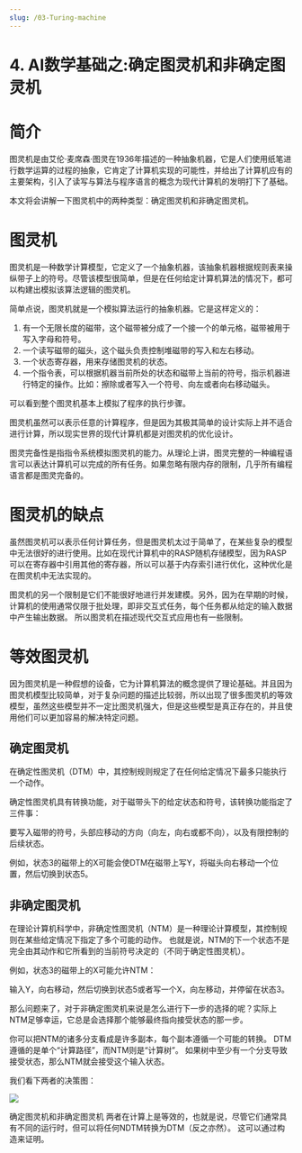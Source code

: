 ```yaml
---
slug: /03-Turing-machine
---
```


# 4. AI数学基础之:确定图灵机和非确定图灵机



# 简介

图灵机是由艾伦·麦席森·图灵在1936年描述的一种抽象机器，它是人们使用纸笔进行数学运算的过程的抽象，它肯定了计算机实现的可能性，并给出了计算机应有的主要架构，引入了读写与算法与程序语言的概念为现代计算机的发明打下了基础。

本文将会讲解一下图灵机中的两种类型：确定图灵机和非确定图灵机。

# 图灵机

图灵机是一种数学计算模型，它定义了一个抽象机器，该抽象机器根据规则表来操纵带子上的符号。尽管该模型很简单，但是在任何给定计算机算法的情况下，都可以构建出模拟该算法逻辑的图灵机。

简单点说，图灵机就是一个模拟算法运行的抽象机器。它是这样定义的：

1. 有一个无限长度的磁带，这个磁带被分成了一个接一个的单元格，磁带被用于写入字母和符号。
2. 一个读写磁带的磁头，这个磁头负责控制堆磁带的写入和左右移动。
3. 一个状态寄存器，用来存储图灵机的状态。
4. 一个指令表，可以根据机器当前所处的状态和磁带上当前的符号，指示机器进行特定的操作。比如：擦除或者写入一个符号、向左或者向右移动磁头。

可以看到整个图灵机基本上模拟了程序的执行步骤。

图灵机虽然可以表示任意的计算程序，但是因为其极其简单的设计实际上并不适合进行计算，所以现实世界的现代计算机都是对图灵机的优化设计。

图灵完备性是指指令系统模拟图灵机的能力。从理论上讲，图灵完整的一种编程语言可以表达计算机可以完成的所有任务。如果忽略有限内存的限制，几乎所有编程语言都是图灵完备的。

# 图灵机的缺点

虽然图灵机可以表示任何计算任务，但是图灵机太过于简单了，在某些复杂的模型中无法很好的进行使用。比如在现代计算机中的RASP随机存储模型，因为RASP可以在寄存器中引用其他的寄存器，所以可以基于内存索引进行优化，这种优化是在图灵机中无法实现的。

图灵机的另一个限制是它们不能很好地进行并发建模。另外，因为在早期的时候，计算机的使用通常仅限于批处理，即非交互式任务，每个任务都从给定的输入数据中产生输出数据。 所以图灵机在描述现代交互式应用也有一些限制。

# 等效图灵机

因为图灵机是一种假想的设备，它为计算机算法的概念提供了理论基础。并且因为图灵机模型比较简单，对于复杂问题的描述比较弱，所以出现了很多图灵机的等效模型，虽然这些模型并不一定比图灵机强大，但是这些模型是真正存在的，并且使用他们可以更加容易的解决特定问题。

## 确定图灵机

在确定性图灵机（DTM）中，其控制规则规定了在任何给定情况下最多只能执行一个动作。

确定性图灵机具有转换功能，对于磁带头下的给定状态和符号，该转换功能指定了三件事：

要写入磁带的符号，头部应移动的方向（向左，向右或都不向），以及有限控制的后续状态。

例如，状态3的磁带上的X可能会使DTM在磁带上写Y，将磁头向右移动一个位置，然后切换到状态5。

## 非确定图灵机

在理论计算机科学中，非确定性图灵机（NTM）是一种理论计算模型，其控制规则在某些给定情况下指定了多个可能的动作。 也就是说，NTM的下一个状态不是完全由其动作和它所看到的当前符号决定的（不同于确定性图灵机）。

 例如，状态3的磁带上的X可能允许NTM：

输入Y，向右移动，然后切换到状态5或者写一个X，向左移动，并停留在状态3。

那么问题来了，对于非确定图灵机来说是怎么进行下一步的选择的呢？实际上NTM足够幸运，它总是会选择那个能够最终指向接受状态的那一步。

你可以把NTM的诸多分支看成是许多副本，每个副本遵循一个可能的转换。 DTM遵循的是单个“计算路径”，而NTM则是“计算树”。 如果树中至少有一个分支导致接受状态，那么NTM就会接受这个输入状态。

我们看下两者的决策图：

![](https://img-blog.csdnimg.cn/20210131220014703.png)

确定图灵机和非确定图灵机 两者在计算上是等效的，也就是说，尽管它们通常具有不同的运行时，但可以将任何NDTM转换为DTM（反之亦然）。 这可以通过构造来证明。


